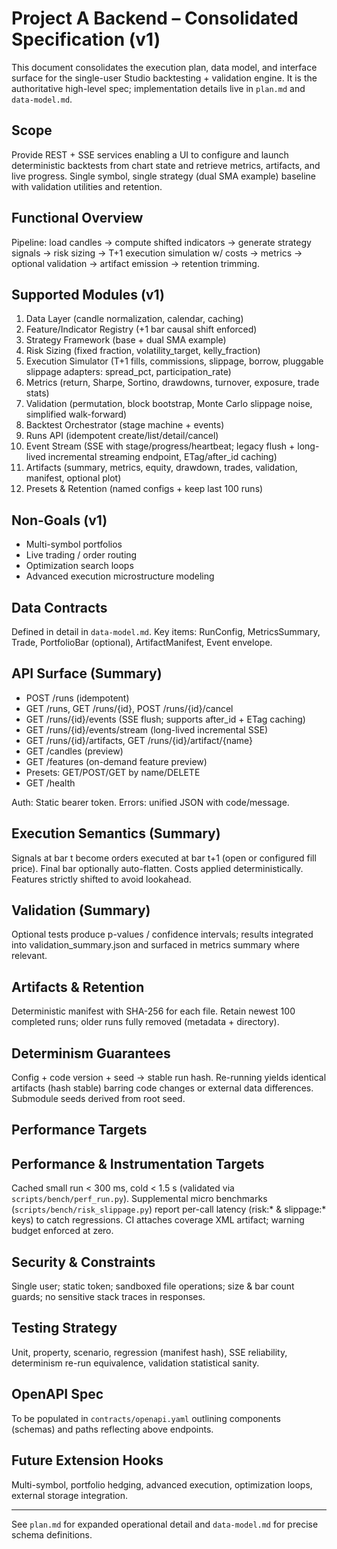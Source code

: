 # Project A Backend – Consolidated Specification (v1)

This document consolidates the execution plan, data model, and interface surface for the single-user Studio backtesting + validation engine. It is the authoritative high-level spec; implementation details live in `plan.md` and `data-model.md`.

## Scope
Provide REST + SSE services enabling a UI to configure and launch deterministic backtests from chart state and retrieve metrics, artifacts, and live progress. Single symbol, single strategy (dual SMA example) baseline with validation utilities and retention.

## Functional Overview
Pipeline: load candles -> compute shifted indicators -> generate strategy signals -> risk sizing -> T+1 execution simulation w/ costs -> metrics -> optional validation -> artifact emission -> retention trimming.

## Supported Modules (v1)
1. Data Layer (candle normalization, calendar, caching)
2. Feature/Indicator Registry (+1 bar causal shift enforced)
3. Strategy Framework (base + dual SMA example)
4. Risk Sizing (fixed fraction, volatility_target, kelly_fraction)
5. Execution Simulator (T+1 fills, commissions, slippage, borrow, pluggable slippage adapters: spread_pct, participation_rate)
6. Metrics (return, Sharpe, Sortino, drawdowns, turnover, exposure, trade stats)
7. Validation (permutation, block bootstrap, Monte Carlo slippage noise, simplified walk-forward)
8. Backtest Orchestrator (stage machine + events)
9. Runs API (idempotent create/list/detail/cancel)
10. Event Stream (SSE with stage/progress/heartbeat; legacy flush + long-lived incremental streaming endpoint, ETag/after_id caching)
11. Artifacts (summary, metrics, equity, drawdown, trades, validation, manifest, optional plot)
12. Presets & Retention (named configs + keep last 100 runs)

## Non-Goals (v1)
- Multi-symbol portfolios
- Live trading / order routing
- Optimization search loops
- Advanced execution microstructure modeling

## Data Contracts
Defined in detail in `data-model.md`. Key items: RunConfig, MetricsSummary, Trade, PortfolioBar (optional), ArtifactManifest, Event envelope.

## API Surface (Summary)
- POST /runs (idempotent)
- GET /runs, GET /runs/{id}, POST /runs/{id}/cancel
- GET /runs/{id}/events (SSE flush; supports after_id + ETag caching)
- GET /runs/{id}/events/stream (long-lived incremental SSE)
- GET /runs/{id}/artifacts, GET /runs/{id}/artifact/{name}
- GET /candles (preview)
- GET /features (on-demand feature preview)
- Presets: GET/POST/GET by name/DELETE
- GET /health

Auth: Static bearer token. Errors: unified JSON with code/message.

## Execution Semantics (Summary)
Signals at bar t become orders executed at bar t+1 (open or configured fill price). Final bar optionally auto-flatten. Costs applied deterministically. Features strictly shifted to avoid lookahead.

## Validation (Summary)
Optional tests produce p-values / confidence intervals; results integrated into validation_summary.json and surfaced in metrics summary where relevant.

## Artifacts & Retention
Deterministic manifest with SHA-256 for each file. Retain newest 100 completed runs; older runs fully removed (metadata + directory).

## Determinism Guarantees
Config + code version + seed -> stable run hash. Re-running yields identical artifacts (hash stable) barring code changes or external data differences. Submodule seeds derived from root seed.

## Performance Targets
## Performance & Instrumentation Targets
Cached small run < 300 ms, cold < 1.5 s (validated via `scripts/bench/perf_run.py`).
Supplemental micro benchmarks (`scripts/bench/risk_slippage.py`) report per-call latency (risk:* & slippage:* keys) to catch regressions.
CI attaches coverage XML artifact; warning budget enforced at zero.

## Security & Constraints
Single user; static token; sandboxed file operations; size & bar count guards; no sensitive stack traces in responses.

## Testing Strategy
Unit, property, scenario, regression (manifest hash), SSE reliability, determinism re-run equivalence, validation statistical sanity.

## OpenAPI Spec
To be populated in `contracts/openapi.yaml` outlining components (schemas) and paths reflecting above endpoints.

## Future Extension Hooks
Multi-symbol, portfolio hedging, advanced execution, optimization loops, external storage integration.

---
See `plan.md` for expanded operational detail and `data-model.md` for precise schema definitions.

